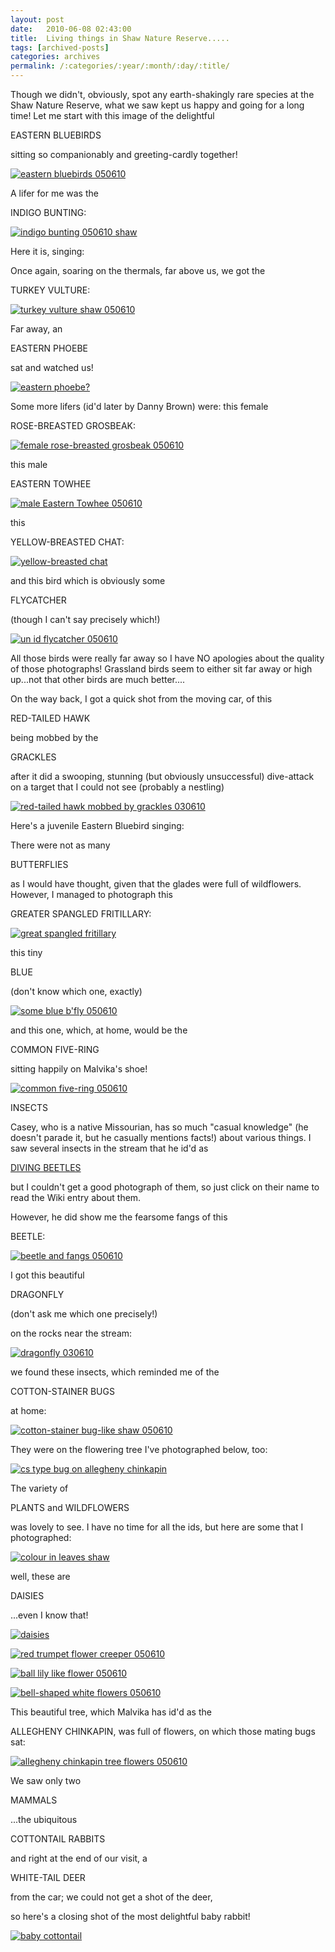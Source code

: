 ```yaml
---
layout: post
date:	2010-06-08 02:43:00
title:  Living things in Shaw Nature Reserve.....
tags: [archived-posts]
categories: archives
permalink: /:categories/:year/:month/:day/:title/
---
```

Though we didn't, obviously, spot any earth-shakingly rare species at the Shaw Nature Reserve, what we saw kept us happy and going for a long time! Let me start with this image of the delightful

EASTERN BLUEBIRDS

sitting so companionably and greeting-cardly together!

<a href="http://s967.photobucket.com/albums/ae160/pedoral/?action=view&amp;current=IMG_6081-1.jpg" target="_blank"><img src="http://i967.photobucket.com/albums/ae160/pedoral/IMG_6081-1.jpg" border="0" alt="eastern bluebirds 050610"></a>

A lifer for me was the

INDIGO BUNTING:

<a href="http://s967.photobucket.com/albums/ae160/pedoral/?action=view&amp;current=IMG_6050.jpg" target="_blank"><img src="http://i967.photobucket.com/albums/ae160/pedoral/IMG_6050.jpg" border="0" alt="indigo bunting 050610 shaw"></a>

Here it is, singing:

<lj-embed id="343"/>

<lj-cut text="lots more living things here">


Once again, soaring on the thermals, far above us, we got the

TURKEY VULTURE:

<a href="http://s967.photobucket.com/albums/ae160/pedoral/?action=view&amp;current=IMG_6104.jpg" target="_blank"><img src="http://i967.photobucket.com/albums/ae160/pedoral/IMG_6104.jpg" border="0" alt="turkey vulture shaw 050610"></a>

Far away, an

EASTERN PHOEBE

sat and watched us!

<a href="http://s967.photobucket.com/albums/ae160/pedoral/?action=view&amp;current=IMG_6098.jpg" target="_blank"><img src="http://i967.photobucket.com/albums/ae160/pedoral/IMG_6098.jpg" border="0" alt="eastern phoebe?"></a>

Some more lifers (id'd later by Danny Brown) were: this female

ROSE-BREASTED GROSBEAK:

<a href="http://s967.photobucket.com/albums/ae160/pedoral/?action=view&amp;current=IMG_6071.jpg" target="_blank"><img src="http://i967.photobucket.com/albums/ae160/pedoral/IMG_6071.jpg" border="0" alt="female rose-breasted grosbeak 050610"></a>

this male

EASTERN TOWHEE

<a href="http://s967.photobucket.com/albums/ae160/pedoral/?action=view&amp;current=IMG_6068.jpg" target="_blank"><img src="http://i967.photobucket.com/albums/ae160/pedoral/IMG_6068.jpg" border="0" alt="male Eastern Towhee 050610"></a>

this 

YELLOW-BREASTED CHAT:

<a href="http://s967.photobucket.com/albums/ae160/pedoral/?action=view&amp;current=IMG_6066.jpg" target="_blank"><img src="http://i967.photobucket.com/albums/ae160/pedoral/IMG_6066.jpg" border="0" alt="yellow-breasted chat"></a>


and this bird which is obviously some

FLYCATCHER

(though I can't say precisely which!)

<a href="http://s967.photobucket.com/albums/ae160/pedoral/?action=view&amp;current=IMG_6012.jpg" target="_blank"><img src="http://i967.photobucket.com/albums/ae160/pedoral/IMG_6012.jpg" border="0" alt="un id flycatcher 050610"></a>

All those birds were really far away so I have NO apologies about the quality of those photographs! Grassland birds seem to either sit far away or high up...not that other birds are much better....

On the way back, I got a quick shot from the moving car, of this

RED-TAILED HAWK

being mobbed by the 

GRACKLES 

after it did a swooping, stunning (but obviously unsuccessful)  dive-attack on a target that I could not see (probably a nestling)

<a href="http://s967.photobucket.com/albums/ae160/pedoral/?action=view&amp;current=IMG_5956.jpg" target="_blank"><img src="http://i967.photobucket.com/albums/ae160/pedoral/IMG_5956.jpg" border="0" alt="red-tailed hawk mobbed by grackles 030610"></a>

Here's a juvenile Eastern Bluebird singing:


<lj-embed id="344"/>



There were not as many 

BUTTERFLIES

as I would have thought, given that the glades were full of wildflowers. However, I managed to photograph this

GREATER SPANGLED FRITILLARY:

<a href="http://s967.photobucket.com/albums/ae160/pedoral/?action=view&amp;current=IMG_6092.jpg" target="_blank"><img src="http://i967.photobucket.com/albums/ae160/pedoral/IMG_6092.jpg" border="0" alt="great spangled fritillary"></a>


this tiny 

BLUE 

(don't know which one, exactly)

<a href="http://s967.photobucket.com/albums/ae160/pedoral/?action=view&amp;current=IMG_6007.jpg" target="_blank"><img src="http://i967.photobucket.com/albums/ae160/pedoral/IMG_6007.jpg" border="0" alt="some blue b&#39;fly 050610"></a>

and this one, which, at home, would be the 

COMMON FIVE-RING

sitting happily on Malvika's shoe!

<a href="http://s967.photobucket.com/albums/ae160/pedoral/?action=view&amp;current=IMG_6005.jpg" target="_blank"><img src="http://i967.photobucket.com/albums/ae160/pedoral/IMG_6005.jpg" border="0" alt="common five-ring 050610"></a>

INSECTS

Casey, who is a native Missourian, has so much "casual knowledge" (he doesn't parade it, but he casually mentions facts!) about various things. I saw several insects in the stream that he id'd as 

<a href="http://en.wikipedia.org/wiki/Dytiscidae"> DIVING BEETLES </a>

but I couldn't get a good photograph of them, so just click on their name to read the Wiki entry about them.

However, he did show me the fearsome fangs of this

BEETLE:

<a href="http://s967.photobucket.com/albums/ae160/pedoral/?action=view&amp;current=IMG_6166.jpg" target="_blank"><img src="http://i967.photobucket.com/albums/ae160/pedoral/IMG_6166.jpg" border="0" alt="beetle and fangs 050610"></a>

I got this beautiful

DRAGONFLY

(don't ask me which one precisely!)

on the rocks near the stream:


<a href="http://s967.photobucket.com/albums/ae160/pedoral/?action=view&amp;current=IMG_5953.jpg" target="_blank"><img src="http://i967.photobucket.com/albums/ae160/pedoral/IMG_5953.jpg" border="0" alt="dragonfly 030610"></a>

we found these insects, which reminded me of the

COTTON-STAINER BUGS

at home:

<a href="http://s967.photobucket.com/albums/ae160/pedoral/?action=view&amp;current=IMG_6023.jpg" target="_blank"><img src="http://i967.photobucket.com/albums/ae160/pedoral/IMG_6023.jpg" border="0" alt="cotton-stainer bug-like shaw 050610"></a>

They were on the flowering tree I've photographed below, too:


<a href="http://s967.photobucket.com/albums/ae160/pedoral/?action=view&amp;current=IMG_6021.jpg" target="_blank"><img src="http://i967.photobucket.com/albums/ae160/pedoral/IMG_6021.jpg" border="0" alt="cs type bug on allegheny chinkapin"></a>

The variety of

PLANTS and WILDFLOWERS

was lovely to see. I have no time for all the ids, but here are some that I photographed:


<a href="http://s967.photobucket.com/albums/ae160/pedoral/?action=view&amp;current=IMG_6156.jpg" target="_blank"><img src="http://i967.photobucket.com/albums/ae160/pedoral/IMG_6156.jpg" border="0" alt="colour in leaves shaw"></a>

well, these are

DAISIES

...even I know that!


<a href="http://s967.photobucket.com/albums/ae160/pedoral/?action=view&amp;current=IMG_6088.jpg" target="_blank"><img src="http://i967.photobucket.com/albums/ae160/pedoral/IMG_6088.jpg" border="0" alt="daisies"></a>


<a href="http://s967.photobucket.com/albums/ae160/pedoral/?action=view&amp;current=IMG_6039.jpg" target="_blank"><img src="http://i967.photobucket.com/albums/ae160/pedoral/IMG_6039.jpg" border="0" alt="red trumpet flower creeper 050610"></a>

<a href="http://s967.photobucket.com/albums/ae160/pedoral/?action=view&amp;current=IMG_6034-1.jpg" target="_blank"><img src="http://i967.photobucket.com/albums/ae160/pedoral/IMG_6034-1.jpg" border="0" alt="ball lily like flower 050610"></a>


<a href="http://s967.photobucket.com/albums/ae160/pedoral/?action=view&amp;current=IMG_6031.jpg" target="_blank"><img src="http://i967.photobucket.com/albums/ae160/pedoral/IMG_6031.jpg" border="0" alt="bell-shaped white flowers 050610"></a>

This beautiful tree, which Malvika has id'd as the 

ALLEGHENY CHINKAPIN, was full of flowers, on which those mating bugs sat:

<a href="http://s967.photobucket.com/albums/ae160/pedoral/?action=view&amp;current=IMG_6016.jpg" target="_blank"><img src="http://i967.photobucket.com/albums/ae160/pedoral/IMG_6016.jpg" border="0" alt="allegheny chinkapin tree flowers 050610"></a>


We saw only two 

MAMMALS

...the ubiquitous 

COTTONTAIL RABBITS

and right at the end of our visit, a

WHITE-TAIL DEER

from the car; we could not get a shot of the deer,

</lj-cut>

so here's a closing shot of the most delightful baby rabbit!




<a href="http://s967.photobucket.com/albums/ae160/pedoral/?action=view&amp;current=IMG_6059.jpg" target="_blank"><img src="http://i967.photobucket.com/albums/ae160/pedoral/IMG_6059.jpg" border="0" alt="baby cottontail"></a>
